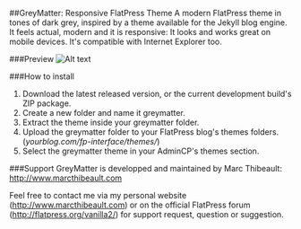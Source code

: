 ##GreyMatter: Responsive FlatPress Theme
A modern FlatPress theme in tones of dark grey, inspired by a theme available for the Jekyll blog engine. It feels actual, modern and it is responsive: It looks and works great on mobile devices. It's compatible with Internet Explorer too. 

###Preview
![Alt text](http://img.marcthibeault.com/misc/GreyMatter.png "Optional title")

###How to install
1. Download the latest released version, or the current development build's ZIP package. 
2. Create a new folder and name it greymatter. 
3. Extract the theme inside your greymatter folder. 
4. Upload the greymatter folder to your FlatPress blog's themes folders. (*yourblog.com/fp-interface/themes/*)
5. Select the greymatter theme in your AdminCP's themes section. 

###Support
GreyMatter is developped and maintained by Marc Thibeault: http://www.marcthibeault.com

Feel free to contact me via my personal website (http://www.marcthibeault.com) or on the official FlatPress forum (http://flatpress.org/vanilla2/) for support request, question or suggestion. 

